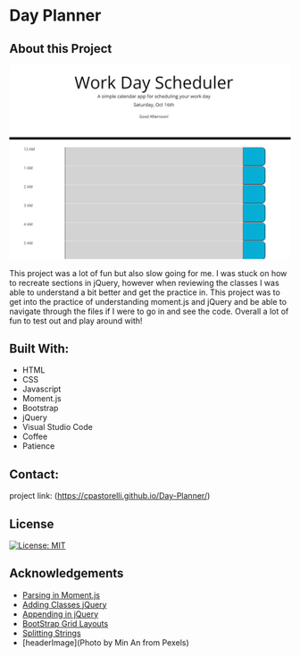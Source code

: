 # Day Planner

## About this Project

![Day-Planner](./assets/images/dayplanner-top.png)


This project was a lot of fun but also slow going for me. I was stuck on how to recreate sections in jQuery, however when reviewing the classes I was able to understand a bit better and get the practice in. 
This project was to get into the practice of understanding moment.js and jQuery and be able to navigate through the files if I were to go in and see the code. Overall a lot of fun to test out and play around with!

## Built With:
- HTML
- CSS
- Javascript
- Moment.js
- Bootstrap
- jQuery
- Visual Studio Code
- Coffee
- Patience

## Contact:
project link: (https://cpastorelli.github.io/Day-Planner/)

## License
[![License: MIT](https://img.shields.io/badge/License-MIT-yellow.svg)](https://opensource.org/licenses/MIT)

## Acknowledgements
- [Parsing in Moment.js](https://momentjs.com/docs/#/parsing/)
- [Adding Classes jQuery](https://api.jquery.com/addClass/)
- [Appending in jQuery](https://api.jquery.com/append/)
- [BootStrap Grid Layouts](https://getbootstrap.com/docs/4.6/layout/grid/)
- [Splitting Strings](https://www.javascripttutorial.net/javascript-string-split/)
- [headerImage](Photo by Min An from Pexels)

